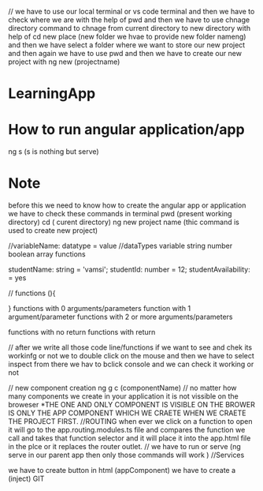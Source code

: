 // we have to use our local terminal or vs code terminal 
and then we have to check where we are with the help of pwd
and then we have to use chnage directory command to chnage from current directory to new directory with help of cd new place (new folder  we hvae to provide new folder nameng)
and then we have select a folder where we want to store our new project
and then again we have to use pwd
and then we have to create our new project with ng new (projectname)
# LearningApp
# How to run angular application/app
ng s (s is nothing but serve)
# Note 
before this we need to know how to create the angular app or application
we have to check these commands in terminal 
pwd (present working directory)
cd ( curent directory)
ng new project name (thic command is used to create new project)

//variableName: datatype = value
//dataTypes
variable
string
number
boolean
array
functions

studentName: string = 'vamsi';
studentId: number = 12;
studentAvailability: = yes

// functions
(){

}
functions with 0 arguments/parameters
function with 1 argument/parameter
functions with 2 or more arguments/parameters

functions with no return
functions with return

// after we write all those code line/functions if we want to see and chek its workinfg or not we to double click on the mouse and then we have to select inspect from there we hav to bclick console and we can check it working or not
 

// new component creation 
ng g c (componentName)
// no matter how many components we create in your application it is not vissible on the broweser 
*THE ONE AND ONLY COMPONENT IS VISIBLE ON THE BROWER IS ONLY THE APP COMPONENT WHICH WE CRAETE WHEN WE CRAETE THE PROJECT FIRST.
//ROUTING
when ever we click on a function to open it will go to the app.routing.modules.ts file and compares the function we call and takes that function selector and it will place it into the app.html file in the plce or it replaces the router outlet.
// we have to run or serve (ng serve in our parent app then only those commands will work
)
//Services

we have to create button in html (appComponent)
we have to create a (inject)
GIT
